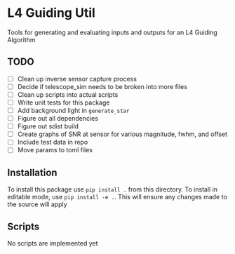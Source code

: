 
# L4 Guiding Util

Tools for generating and evaluating inputs and outputs for an L4 Guiding Algorithm

## TODO
- [ ] Clean up inverse sensor capture process
- [ ] Decide if telescope_sim needs to be broken into more files
- [ ] Clean up scripts into actual scripts
- [ ] Write unit tests for this package
- [ ] Add background light in `generate_star`
- [ ] Figure out all dependencies
- [ ] Figure out sdist build
- [ ] Create graphs of SNR at sensor for various magnitude, fwhm, and offset
- [ ] Include test data in repo
- [ ] Move params to toml files

## Installation

To install this package use `pip install .` from this directory.
To install in editable mode, use `pip install -e .`. This will ensure any changes made to the source will apply

## Scripts
No scripts are implemented yet